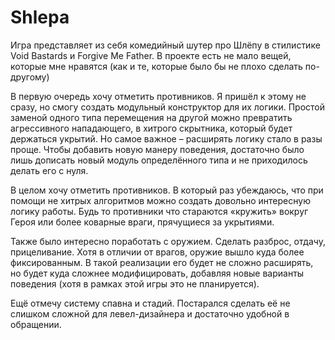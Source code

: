 # Shlepa

Игра представляет из себя комедийный шутер про Шлёпу в стилистике Void Bastards и Forgive Me Father. В проекте есть не мало вещей, которые мне нравятся (как и те, которые было бы не плохо сделать по-другому) 

В первую очередь хочу отметить противников. Я пришёл к этому не сразу, но смогу создать модульный конструктор для их логики. Простой заменой одного типа перемещения на другой можно превратить агрессивного нападающего, в хитрого скрытника, который будет держаться укрытий. Но самое важное – расширять логику стало в разы проще. Чтобы добавить новую манеру поведения, достаточно было лишь дописать новый модуль определённого типа и не приходилось делать его с нуля.

В целом хочу отметить противников. В который раз убеждаюсь, что при помощи не хитрых алгоритмов можно создать довольно интересную логику работы. Будь то противники что стараются «кружить» вокруг Героя или более коварные враги, прячущиеся за укрытиями. 

Также было интересно поработать с оружием. Сделать разброс, отдачу, прицеливание. Хотя в отличии от врагов, оружие вышло куда более фиксированным. В такой реализации его будет не сложно расширять, но будет куда сложнее модифицировать, добавляя новые варианты поведения (хотя в рамках этой игры это не планируется). 

Ещё отмечу систему спавна и стадий. Постарался сделать её не слишком сложной для левел-дизайнера и достаточно удобной в обращении.
